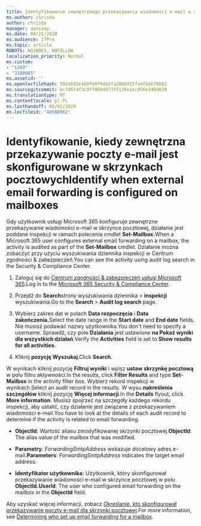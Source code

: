 ```yaml
---
title: Identyfikowanie zewnętrznego przekazywania wiadomości e-mail w skrzynkach pocztowych w dziennikach inspekcji
ms.author: chrisda
author: chrisda
manager: dansimp
ms.date: 04/21/2020
ms.audience: ITPro
ms.topic: article
ROBOTS: NOINDEX, NOFOLLOW
localization_priority: Normal
ms.custom:
- "1369"
- "3100005"
ms.assetid: ''
ms.openlocfilehash: 592eb92e4b0fe0f9da2fa20bb93ffa4fbbb76662
ms.sourcegitcommit: bc7d6f4f3c9f7060d073f5130e1ec856e248d020
ms.translationtype: MT
ms.contentlocale: pl-PL
ms.lasthandoff: 06/02/2020
ms.locfileid: "44508962"
---
```

# <a name="identify-when-external-email-forwarding-is-configured-on-mailboxes"></a><span data-ttu-id="df6f5-102">Identyfikowanie, kiedy zewnętrzna przekazywanie poczty e-mail jest skonfigurowane w skrzynkach pocztowych</span><span class="sxs-lookup"><span data-stu-id="df6f5-102">Identify when external email forwarding is configured on mailboxes</span></span>

<span data-ttu-id="df6f5-103">Gdy użytkownik usługi Microsoft 365 konfiguruje zewnętrzne przekazywanie wiadomości e-mail w skrzynce pocztowej, działanie jest poddane inspekcji w ramach polecenia cmdlet **Set-Mailbox.**</span><span class="sxs-lookup"><span data-stu-id="df6f5-103">When a Microsoft 365 user configures external email forwarding on a mailbox, the activity is audited as part of the **Set-Mailbox** cmdlet.</span></span> <span data-ttu-id="df6f5-104">Działanie można zobaczyć przy użyciu wyszukiwania dziennika inspekcji w Centrum zgodności & zabezpieczeń.</span><span class="sxs-lookup"><span data-stu-id="df6f5-104">You can see the activity using audit log search in the Security & Compliance Center.</span></span>

1. <span data-ttu-id="df6f5-105">Zaloguj się do [Centrum zgodności & zabezpieczeń usługi Microsoft 365](https://protection.office.com/).</span><span class="sxs-lookup"><span data-stu-id="df6f5-105">Log in to the [Microsoft 365 Security & Compliance Center](https://protection.office.com/).</span></span>

2. <span data-ttu-id="df6f5-106">Przejdź do **Search**strony wyszukiwania dziennika  >  **inspekcji** wyszukiwania.</span><span class="sxs-lookup"><span data-stu-id="df6f5-106">Go to the **Search** > **Audit log search** page.</span></span>

3. <span data-ttu-id="df6f5-107">Wybierz zakres dat w polach **Data rozpoczęcia** i **Data zakończenia.**</span><span class="sxs-lookup"><span data-stu-id="df6f5-107">Select the date range in the **Start date** and **End date** fields.</span></span> <span data-ttu-id="df6f5-108">Nie musisz podawać nazwy użytkownika.</span><span class="sxs-lookup"><span data-stu-id="df6f5-108">You don't need to specify a username.</span></span> <span data-ttu-id="df6f5-109">Sprawdź, czy pole **Działania** jest ustawione **na Pokaż wyniki dla wszystkich działań**.</span><span class="sxs-lookup"><span data-stu-id="df6f5-109">Verify the **Activities** field is set to **Show results for all activities**.</span></span>

4. <span data-ttu-id="df6f5-110">Kliknij **pozycję Wyszukaj**.</span><span class="sxs-lookup"><span data-stu-id="df6f5-110">Click **Search**.</span></span>

<span data-ttu-id="df6f5-111">W wynikach kliknij pozycję **Filtruj wyniki** i wpisz **ustaw skrzynkę pocztową** w polu filtru aktywności.</span><span class="sxs-lookup"><span data-stu-id="df6f5-111">In the results, click **Filter Results** and type **Set-Mailbox** in the activity filter box.</span></span> <span data-ttu-id="df6f5-112">Wybierz rekord inspekcji w wynikach.</span><span class="sxs-lookup"><span data-stu-id="df6f5-112">Select an audit record in the results.</span></span> <span data-ttu-id="df6f5-113">W wysu **nakreślenia szczegółów** kliknij pozycję **Więcej informacji**.</span><span class="sxs-lookup"><span data-stu-id="df6f5-113">In the **Details** flyout, click **More information**.</span></span> <span data-ttu-id="df6f5-114">Musisz spojrzeć na szczegóły każdego rekordu inspekcji, aby ustalić, czy działanie jest związane z przekazywaniem wiadomości e-mail.</span><span class="sxs-lookup"><span data-stu-id="df6f5-114">You have to look at the details of each audit record to determine if the activity is related to email forwarding.</span></span>

- <span data-ttu-id="df6f5-115">**ObjectId**: Wartość aliasu zmodyfikowanej skrzynki pocztowej.</span><span class="sxs-lookup"><span data-stu-id="df6f5-115">**ObjectId**: The alias value of the mailbox that was modified.</span></span>

- <span data-ttu-id="df6f5-116">**Parametry**: _ForwardingSmtpAddress_ wskazuje docelowy adres e-mail.</span><span class="sxs-lookup"><span data-stu-id="df6f5-116">**Parameters**: _ForwardingSmtpAddress_ indicates the target email address.</span></span>

- <span data-ttu-id="df6f5-117">**Identyfikator użytkownika:** Użytkownik, który skonfigurował przekazywanie wiadomości e-mail w skrzynce pocztowej w polu **ObjectId.**</span><span class="sxs-lookup"><span data-stu-id="df6f5-117">**UserId**: The user who configured email forwarding on the mailbox in the **ObjectId** field.</span></span>

<span data-ttu-id="df6f5-118">Aby uzyskać więcej informacji, zobacz [Określanie, kto skonfigurował przekazywanie poczty e-mail dla skrzynki pocztowej](https://docs.microsoft.com/microsoft-365/compliance/auditing-troubleshooting-scenarios#determine-who-set-up-email-forwarding-for-a-mailbox).</span><span class="sxs-lookup"><span data-stu-id="df6f5-118">For more information, see [Determining who set up email forwarding for a mailbox](https://docs.microsoft.com/microsoft-365/compliance/auditing-troubleshooting-scenarios#determine-who-set-up-email-forwarding-for-a-mailbox).</span></span>
